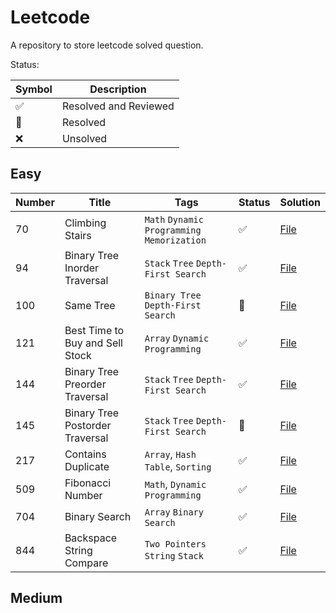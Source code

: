 # Leetcode

A repository to store leetcode solved question.

Status: 

| Symbol            | Description |
|-------------------| ----------- |
| :white_check_mark: | Resolved and Reviewed |
| :construction:    | Resolved |
| :x:               | Unsolved | 

## Easy

| Number | Title | Tags                            | Status             | Solution |
|--------| ----- |---------------------------------|--------------------|---------------------| 
| 70 | Climbing Stairs | `Math` `Dynamic Programming` `Memorization` | :white_check_mark: | [File](https://github.com/johnazedo/interview-questions/blob/main/leetcode/easy/climbing_stairs.go)
| 94     | Binary Tree Inorder Traversal   | `Stack` `Tree` `Depth-First Search` | :white_check_mark: | [File](https://github.com/johnazedo/interview-questions/blob/main/leetcode/easy/binary_tree_inorder_traversal.go) |
| 100 | Same Tree | `Binary Tree` `Depth-First Search` | :construction:     | [File](https://github.com/johnazedo/interview-questions/blob/main/leetcode/easy/same_tree.go) |
| 121    | Best Time to Buy and Sell Stock | `Array` `Dynamic Programming`   | :white_check_mark: | [File](https://github.com/johnazedo/interview-questions/blob/main/leetcode/easy/best_time_to_buy_and_sell_stock.go) |
| 144 | Binary Tree Preorder Traversal | `Stack` `Tree` `Depth-First Search` | :white_check_mark: | [File](https://github.com/johnazedo/interview-questions/blob/main/leetcode/easy/binary_tree_preorder_traversal.go) |
| 145 | Binary Tree Postorder Traversal | `Stack` `Tree` `Depth-First Search` | :construction:     | [File](https://github.com/johnazedo/interview-questions/blob/main/leetcode/easy/binary_tree_postorder_traversal.go) |
| 217 | Contains Duplicate | `Array`, `Hash Table`, `Sorting`| :white_check_mark: | [File](https://github.com/johnazedo/interview-questions/blob/main/leetcode/easy/contains_duplicate.go) |
| 509 | Fibonacci Number | `Math`, `Dynamic Programming` | :white_check_mark: | [File](https://github.com/johnazedo/interview-questions/blob/main/leetcode/easy/fibonacci_number.go) |
| 704    | Binary Search | `Array` `Binary Search`         | :white_check_mark: | [File](https://github.com/johnazedo/interview-questions/blob/main/leetcode/easy/binary_search.go) |
| 844    | Backspace String Compare | `Two Pointers` `String` `Stack` | :white_check_mark: |  [File](https://github.com/johnazedo/interview-questions/blob/main/leetcode/easy/backspace_string_compare.go) |

## Medium